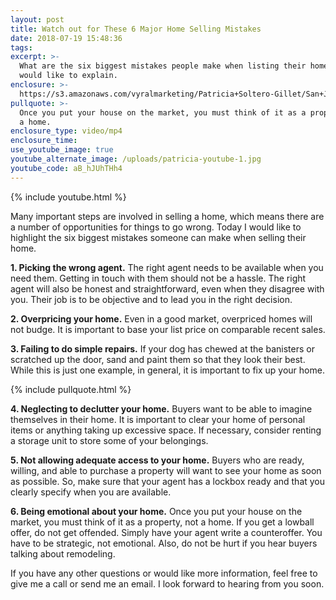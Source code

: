```yaml
---
layout: post
title: Watch out for These 6 Major Home Selling Mistakes
date: 2018-07-19 15:48:36
tags:
excerpt: >-
  What are the six biggest mistakes people make when listing their home? Today I
  would like to explain.
enclosure: >-
  https://s3.amazonaws.com/vyralmarketing/Patricia+Soltero-Gillet/San+Joaquin+Valley-Bay+Area+Real+Estate-+Watch+out+for+These+6+Major+Home+Selling+Mistakes.mp4
pullquote: >-
  Once you put your house on the market, you must think of it as a property, not
  a home.
enclosure_type: video/mp4
enclosure_time:
use_youtube_image: true
youtube_alternate_image: /uploads/patricia-youtube-1.jpg
youtube_code: aB_hJUhTHh4
---
```


{% include youtube.html %}

Many important steps are involved in selling a home, which means there are a number of opportunities for things to go wrong. Today I would like to highlight the six biggest mistakes someone can make when selling their home.

**1. Picking the wrong agent.** The right agent needs to be available when you need them. Getting in touch with them should not be a hassle. The right agent will also be honest and straightforward, even when they disagree with you. Their job is to be objective and to lead you in the right decision.

**2. Overpricing your home.** Even in a good market, overpriced homes will not budge. It is important to base your list price on comparable recent sales.

**3. Failing to do simple repairs.** If your dog has chewed at the banisters or scratched up the door, sand and paint them so that they look their best. While this is just one example, in general, it is important to fix up your home.

{% include pullquote.html %}

**4. Neglecting to declutter your home.** Buyers want to be able to imagine themselves in their home. It is important to clear your home of personal items or anything taking up excessive space. If necessary, consider renting a storage unit to store some of your belongings.

**5. Not allowing adequate access to your home.** Buyers who are ready, willing, and able to purchase a property will want to see your home as soon as possible. So, make sure that your agent has a lockbox ready and that you clearly specify when you are available.

**6. Being emotional about your home.** Once you put your house on the market, you must think of it as a property, not a home. If you get a lowball offer, do not get offended. Simply have your agent write a counteroffer. You have to be strategic, not emotional. Also, do not be hurt if you hear buyers talking about remodeling.

If you have any other questions or would like more information, feel free to give me a call or send me an email. I look forward to hearing from you soon.